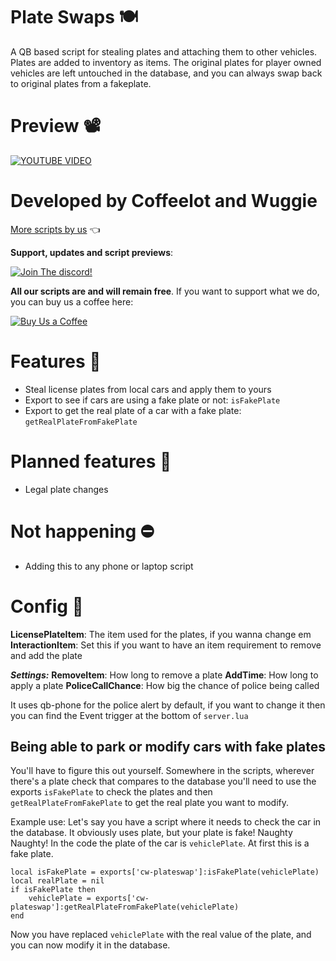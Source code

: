 # Plate Swaps 🍽
A QB based script for stealing plates and attaching them to other vehicles. Plates are added to inventory as items. The original plates for player owned vehicles are left untouched in the database, and you can always swap back to original plates from a fakeplate.

# Preview 📽
[![YOUTUBE VIDEO](http://img.youtube.com/vi/m9LxymEF9wI/0.jpg)](https://youtu.be/m9LxymEF9wI)


# Developed by Coffeelot and Wuggie
[More scripts by us](https://github.com/stars/Coffeelot/lists/cw-scripts)  👈

**Support, updates and script previews**:

[![Join The discord!](https://cdn.discordapp.com/attachments/977876510620909579/1013102122985857064/discordJoin.png)](https://discord.gg/FJY4mtjaKr )

**All our scripts are and will remain free**. If you want to support what we do, you can buy us a coffee here:

[![Buy Us a Coffee](https://www.buymeacoffee.com/assets/img/guidelines/download-assets-sm-2.svg)](https://www.buymeacoffee.com/cwscriptbois )

# Features 🌟
- Steal license plates from local cars and apply them to yours
- Export to see if cars are using a fake plate or not: `isFakePlate`
- Export to get the real plate of a car with a fake plate: `getRealPlateFromFakePlate`
# Planned features 🤔
- Legal plate changes

# Not happening ⛔
- Adding this to any phone or laptop script

# Config 🔧
**LicensePlateItem**: The item used for the plates, if you wanna change em
**InteractionItem**: Set this if you want to have an item requirement to remove and add the plate

***Settings:***
**RemoveItem**: How long to remove a plate
**AddTime**: How long to apply a plate
**PoliceCallChance**: How big the chance of police being called

It uses qb-phone for the police alert by default, if you want to change it then you can find the Event trigger at the bottom of `server.lua`

## Being able to park or modify cars with fake plates
You'll have to figure this out yourself. Somewhere in the scripts, wherever there's a plate check that compares to the database you'll need to use the exports `isFakePlate` to check the plates and then `getRealPlateFromFakePlate` to get the real plate you want to modify. 

Example use: Let's say you have a script where it needs to check the car in the database. It obviously uses plate, but your plate is fake! Naughty Naughty!
In the code the plate of the car is `vehiclePlate`. At first this is a fake plate.
```
local isFakePlate = exports['cw-plateswap']:isFakePlate(vehiclePlate)
local realPlate = nil
if isFakePlate then
    vehiclePlate = exports['cw-plateswap']:getRealPlateFromFakePlate(vehiclePlate)
end
```
Now you have replaced `vehiclePlate` with the real value of the plate, and you can now modify it in the database.
